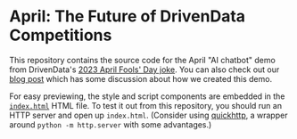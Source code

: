 # April: The Future of DrivenData Competitions

This repository contains the source code for the April "AI chatbot" demo from DrivenData's [2023 April Fools' Day joke](https://www.drivendata.org/competitions/183/future-of-drivendata-april/). You can also check out our [blog post](https://driven.co/blog/april-ai-chatbot) which has some discussion about how we created this demo.

For easy previewing, the style and script components are embedded in the [`index.html`](./index.html) HTML file. To test it out from this repository, you should run an HTTP server and open up `index.html`. (Consider using [quickhttp](https://github.com/jayqi/quickhttp), a wrapper around `python -m http.server` with some advantages.)
